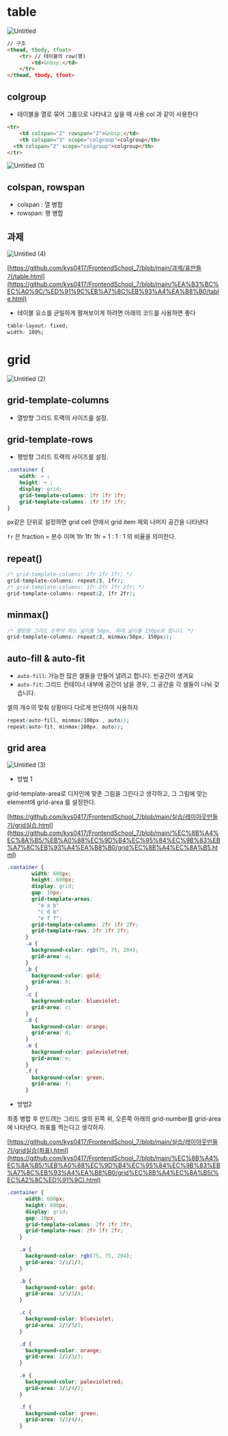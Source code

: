 # table

![Untitled](https://github.com/kys0417/FrontendSchool_7/assets/92397578/53bc2dae-cde5-4b83-95be-2fd9ba3c2ef8)

```html
// 구조
<thead, tbody, tfoot>
	<tr> // 테이블의 row(행)
		<td>&nbsp;</td>
	</tr>
</thead, tbody, tfoot>
```

## colgroup

- 테이블을 열로 묶어 그룹으로 나타내고 싶을 때 사용 col 과 같이 사용한다

```html
<tr>
	<td colspan="2" rowspan="2">&nbsp;</td>
	<th colspan="3" scope="colgroup">colgroup</th> 
  <th colspan="2" scope="colgroup">colgroup</th>
</tr>
```

![Untitled (1)](https://github.com/kys0417/FrontendSchool_7/assets/92397578/89564a61-6119-4718-a760-6b43b4440ce7)

## colspan, rowspan

- colspan : 열 병합
- rowspan: 행 병합

## 과제

![Untitled (4)](https://github.com/kys0417/FrontendSchool_7/assets/92397578/59ab3542-b376-44e8-b657-4af7dda87e24)

[https://github.com/kys0417/FrontendSchool_7/blob/main/과제/표만들기/table.html](https://github.com/kys0417/FrontendSchool_7/blob/main/%EA%B3%BC%EC%A0%9C/%ED%91%9C%EB%A7%8C%EB%93%A4%EA%B8%B0/table.html)

- 테이블 요소를 균일하게 펼쳐보이게 하려면 아래의 코드를 사용하면 좋다

```css
table-layout: fixed;
width: 100%;
```

# grid

![Untitled (2)](https://github.com/kys0417/FrontendSchool_7/assets/92397578/6c462574-f747-49d6-b134-991dc9fa19c0)

## grid-template-columns

- 열방향 그리드 트랙의 사이즈를 설정.

## grid-template-rows

- 행방향 그리드 트랙의 사이즈를 설정.

```css
.container {
	width: ~ ;
	height: ~ ;
	display: grid;
	grid-template-columns: 1fr 1fr 1fr;
	grid-template-columns: 1fr 1fr 1fr;
}
```

px같은 단위로 설정하면 grid cell 안에서 grid item 제외 나머지 공간을 나타낸다

`fr` 은 fraction = 분수 이며 1fr 1fr 1fr = 1 : 1 : 1 의 비율을 의미한다.

## repeat()

```css
/* grid-template-columns: 1fr 1fr 1fr; */
grid-template-columns: repeat(3, 1fr);
/* grid-template-columns: 1fr 2fr 1fr 2fr; */
grid-template-columns: repeat(2, 1fr 2fr);
```

## minmax()

```css
/* 열방향 그리드 트랙의 최소 넓이를 50px, 최대 넓이를 150px로 합니다. */
grid-template-columns: repeat(3, minmax(50px, 150px));
```

## auto-fill & auto-fit

- `auto-fill`:  가능한 많은 셀들을 만들어 낼려고 합니다. 빈공간이 생겨요
- `auto-fit`: 그리드 컨테이너 내부에 공간이 남을 경우, 그 공간을 각 셀들이 나눠 갖습니다.

셀의 개수의 맞춰 상황마다 다르게 판단하여 사용하자

```css
repeat(auto-fill, minmax(100px , auto));
repeat(auto-fit, minmax(100px, auto));
```

## grid area

![Untitled (3)](https://github.com/kys0417/FrontendSchool_7/assets/92397578/8d9b8cff-fef1-4bb8-b03a-a0d1c66cb074)

- 방법 1

grid-template-area로 디자인에 맞춘 그림을 그린다고 생각하고, 그 그림에 맞는 element에 grid-area 를 설정한다.

[https://github.com/kys0417/FrontendSchool_7/blob/main/실습/레이아웃만들기/grid실습.html](https://github.com/kys0417/FrontendSchool_7/blob/main/%EC%8B%A4%EC%8A%B5/%EB%A0%88%EC%9D%B4%EC%95%84%EC%9B%83%EB%A7%8C%EB%93%A4%EA%B8%B0/grid%EC%8B%A4%EC%8A%B5.html)

```css
.container {
        width: 600px;
        height: 600px;
        display: grid;
        gap: 10px;
        grid-template-areas:
          "a a b"
          "c d b"
          "e f f";
        grid-template-columns: 2fr 1fr 2fr;
        grid-template-rows: 2fr 1fr 2fr;
      }
      .a {
        background-color: rgb(75, 75, 204);
        grid-area: a;
      }
      .b {
        background-color: gold;
        grid-area: b;
      }
      .c {
        background-color: blueviolet;
        grid-area: c;
      }
      .d {
        background-color: orange;
        grid-area: d;
      }
      .e {
        background-color: palevioletred;
        grid-area: e;
      }
      .f {
        background-color: green;
        grid-area: f;
      }
```

- 방법2

최종 병합 후 만드려는 그리드 셀의 왼쪽 위, 오른쪽 아래의 grid-number를 grid-area에 나타낸다. 좌표를 찍는다고 생각하자.

[https://github.com/kys0417/FrontendSchool_7/blob/main/실습/레이아웃만들기/grid실습(좌표).html](https://github.com/kys0417/FrontendSchool_7/blob/main/%EC%8B%A4%EC%8A%B5/%EB%A0%88%EC%9D%B4%EC%95%84%EC%9B%83%EB%A7%8C%EB%93%A4%EA%B8%B0/grid%EC%8B%A4%EC%8A%B5(%EC%A2%8C%ED%91%9C).html)

```css
.container {
      width: 600px;
      height: 600px;
      display: grid;
      gap: 10px;
      grid-template-columns: 2fr 1fr 2fr;
      grid-template-rows: 2fr 1fr 2fr;
    }

    .a {
      background-color: rgb(75, 75, 204);
      grid-area: 1/1/2/3;
    }

    .b {
      background-color: gold;
      grid-area: 1/3/3/4;
    }

    .c {
      background-color: blueviolet;
      grid-area: 2/1/3/2;
    }

    .d {
      background-color: orange;
      grid-area: 2/2/3/3;
    }

    .e {
      background-color: palevioletred;
      grid-area: 3/1/4/2;
    }

    .f {
      background-color: green;
      grid-area: 3/2/4/4;
    }
```
